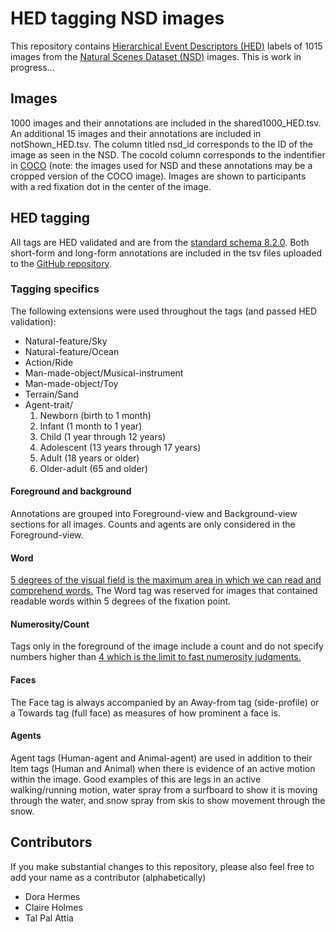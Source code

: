 # HED tagging NSD images
This repository contains [Hierarchical Event Descriptors (HED)](https://www.hedtags.org/) labels of 1015 images from the [Natural Scenes Dataset (NSD)](https://naturalscenesdataset.org/) images. This is work in progress...

## Images
1000 images and their annotations are included in the shared1000_HED.tsv. An additional 15 images and their annotations are included in notShown_HED.tsv. The column titled nsd_id corresponds to the ID of the image as seen in the NSD. The cocoId column corresponds to the indentifier in [COCO](https://cocodataset.org/#home) (note: the images used for NSD and these annotations may be a cropped version of the COCO image). Images are shown to participants with a red fixation dot in the center of the image.

## HED tagging
All tags are HED validated and are from the [standard schema 8.2.0](https://github.com/hed-standard/hed-schemas/blob/main/standard_schema/hedwiki/HED8.2.0.mediawiki). Both short-form and long-form annotations are included in the tsv files uploaded to the [GitHub repository](https://github.com/MultimodalNeuroimagingLab/nsd_hed_labels).

### **Tagging specifics**
The following extensions were used throughout the tags (and passed HED validation):

- Natural-feature/Sky
- Natural-feature/Ocean
- Action/Ride
- Man-made-object/Musical-instrument
- Man-made-object/Toy
- Terrain/Sand
- Agent-trait/
    1. Newborn (birth to 1 month)
    2. Infant (1 month to 1 year)
    3. Child (1 year through 12 years)
    4. Adolescent (13 years through 17 years)
    5. Adult (18 years or older)
    6. Older-adult (65 and older)
  
#### **Foreground and background**
Annotations are grouped into Foreground-view and Background-view sections for all images. Counts and agents are only considered in the Foreground-view.

#### **Word**  
[5 degrees of the visual field is the maximum area in which we can read and comprehend words.](https://doi.org/10.1101/2021.09.14.460238) The Word tag was reserved for images that contained readable words within 5 degrees of the fixation point.

#### **Numerosity/Count**  
Tags only in the foreground of the image include a count and do not specify numbers higher than [4 which is the limit to fast numerosity judgments.](https://doi.org/10.1068/p050327)

#### **Faces**  
The Face tag is always accompanied by an Away-from tag (side-profile) or a Towards tag (full face) as measures of how prominent a face is.

#### **Agents**  
Agent tags (Human-agent and Animal-agent) are used in addition to their Item tags (Human and Animal) when there is evidence of an active motion within the image. Good examples of this are legs in an active walking/running motion, water spray from a surfboard to show it is moving through the water, and snow spray from skis to show movement through the snow.

## Contributors
If you make substantial changes to this repository, please also feel free to add your name as a contributor (alphabetically)

- Dora Hermes
- Claire Holmes 
- Tal Pal Attia
